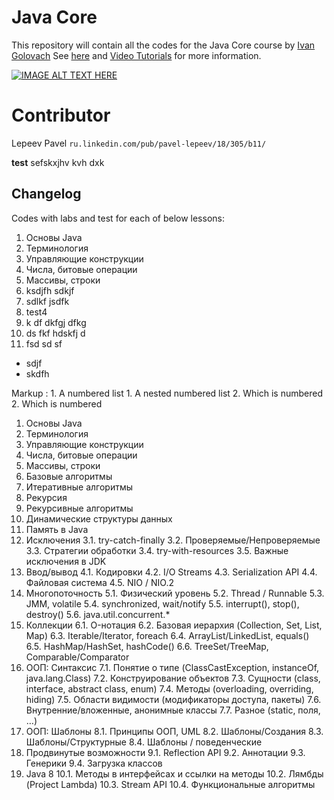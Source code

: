 # Java Core

This repository will contain all the codes for the Java Core course by [Ivan Golovach](http://www.youtube.com/user/GolovachCourses)
See [here](http://www.golovachcourses.com) and [Video Tutorials](http://www.youtube.com/user/KharkovITCourses/featured) for more information.

[![IMAGE ALT TEXT HERE](http://img.youtube.com/vi/VJHE3j2KHXk/0.jpg)](http://www.youtube.com/watch?v=http://img.youtube.com/vi/VJHE3j2KHXk/0.jpg)

Contributor
===========
Lepeev Pavel `ru.linkedin.com/pub/pavel-lepeev/18/305/b11/`


**test**
sefskxjhv kvh dxk

Changelog
------------

Codes with labs and test for each of below lessons:

1. Основы Java
  1. Терминология
  2. Управляющие конструкции 
  3. Числа, битовые операции
  4. Массивы, строки
2. ksdjfh sdkjf 
3. sdlkf jsdfk 
4. test4
  1. k df dkfgj dfkg
  2. ds fkf hdskfj d
5. fsd sd sf 
  * sdjf 
  * skdfh 

Markup : 1. A numbered list
           1. A nested numbered list
           2. Which is numbered
          2. Which is numbered
          
1. Основы Java
 1. Терминология
 2. Управляющие конструкции    
 3. Числа, битовые операции
 4. Массивы, строки
2. Базовые алгоритмы
  1. Итеративные алгоритмы
  2. Рекурсия
  3. Рекурсивные алгоритмы
  4. Динамические структуры данных
  5. Память в Java
3. Исключения
    3.1. try-catch-finally
    3.2. Проверяемые/Непроверяемые
    3.3. Стратегии обработки
    3.4. try-with-resources
    3.5. Важные исключения в JDK
4. Ввод/вывод
    4.1. Кодировки
    4.2. I/O Streams
    4.3. Serialization API
    4.4. Файловая система
    4.5. NIO / NIO.2
5. Многопоточность
    5.1. Физический уровень
    5.2. Thread / Runnable
    5.3. JMM, volatile
    5.4. synchronized, wait/notify
    5.5. interrupt(), stop(), destroy()
    5.6. java.util.concurrent.*
6. Коллекции
    6.1. O-нотация
    6.2. Базовая иерархия (Collection, Set, List, Map)
    6.3. Iterable/Iterator, foreach
    6.4. ArrayList/LinkedList, equals()
    6.5. HashMap/HashSet, hashCode()
    6.6. TreeSet/TreeMap, Comparable/Comparator
7. ООП: Синтаксис
    7.1. Понятие о типе (ClassCastException, instanceOf, java.lang.Class)
    7.2. Конструирование объектов
    7.3. Сущности (class, interface, abstract class, enum)
    7.4. Методы (overloading, overriding, hiding)
    7.5. Области видимости (модификаторы доступа, пакеты)
    7.6. Внутренние/вложенные, анонимные классы
    7.7. Разное (static, поля, …)
8. ООП: Шаблоны
    8.1. Принципы ООП, UML
    8.2. Шаблоны/Создания
    8.3. Шаблоны/Структурные
    8.4. Шаблоны / поведенческие
9. Продвинутые возможности
    9.1. Reflection API
    9.2. Аннотации
    9.3. Генерики
    9.4. Загрузка классов
10. Java 8
    10.1. Методы в интерфейсах и ссылки на методы
    10.2. Лямбды (Project Lambda)
    10.3. Stream API
    10.4. Функциональные алгоритмы